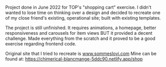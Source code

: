 Project done in June 2022 for TOP's "shopping cart" exercise. I didn't wanted to lose time on thinking over a design and decided to recreate one of my close friend's existing, operational site; built with existing templates.

The project is still unfinished. It requires animations, a homepage, better responsiveness and carousels for item views BUT it provided a decent challenge. Made everything from the scratch and it proved to be a good exercise regarding frontend code.

Original site that I tried to recreate is www.sommeslovi.com
Mine can be found at: https://chimerical-blancmange-5ddc90.netlify.app/shop
